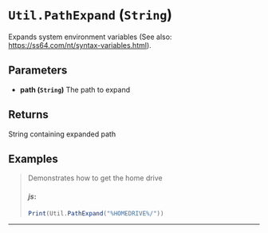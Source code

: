 # `Util.PathExpand` (`String`)


Expands system environment variables (See also: https://ss64.com/nt/syntax-variables.html).


## Parameters

* **path (`String`)** 
	The path to expand

## Returns

String containing expanded path
## Examples

> Demonstrates how to get the home drive
> 
> #### _js_:
> ```js
> Print(Util.PathExpand("%HOMEDRIVE%/"))
> ```
---
